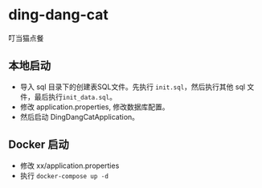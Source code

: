 # ding-dang-cat
叮当猫点餐

## 本地启动

- 导入 sql 目录下的创建表SQL文件。先执行 `init.sql`，然后执行其他 sql 文件，最后执行`init_data.sql`。
- 修改 application.properties, 修改数据库配置。
- 然后启动 DingDangCatApplication。

## Docker 启动

- 修改 xx/application.properties
- 执行 `docker-compose up -d`
